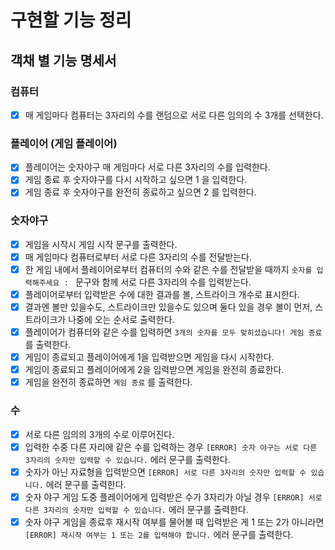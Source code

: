 # 구현할 기능 정리

## 객채 별 기능 명세서

### 컴퓨터

- [x] 매 게임마다 컴퓨터는 3자리의 수를 랜덤으로 서로 다른 임의의 수 3개를 선택한다.

### 플레이어 (게임 플레이어)

- [x] 플레이어는 숫자야구 매 게임마다 서로 다른 3자리의 수를 입력한다.
- [x] 게임 종료 후 숫자야구를 다시 시작하고 싶으면 1 을 입력한다.
- [x] 게임 종료 후 숫자야구를 완전히 종료하고 싶으면 2 를 입력한다.

### 숫자야구

- [x] 게임을 시작시 게임 시작 문구를 출력한다.
- [x] 매 게임마다 컴퓨터로부터 서로 다른 3자리의 수를 전달받는다.
- [x] 한 게임 내에서 플레이어로부터 컴퓨터의 수와 같은 수를 전달받을 때까지 `숫자를 입력해주세요 : ` 문구와 함께 서로 다른 3자리의 수를 입력받는다.
- [x] 플레이어로부터 입력받은 수에 대한 결과를 볼, 스트라이크 개수로 표시한다.
- [x] 결과엔 볼만 있을수도, 스트라이크만 있을수도 있으며 둘다 있을 경우 볼이 먼저, 스트라이크가 나중에 오는 순서로 출력한다.
- [x] 플레이어가 컴퓨터와 같은 수를 입력하면 `3개의 숫자를 모두 맞히셨습니다! 게임 종료` 를 출력한다.
- [x] 게임이 종료되고 플레이어에게 1을 입력받으면 게임을 다시 시작한다.
- [x] 게임이 종료되고 플레이어에게 2을 입력받으면 게임을 완전히 종료한다.
- [x] 게임을 완전히 종료하면 `게임 종료` 를 출력한다.

### 수

- [x] 서로 다른 임의의 3개의 수로 이루어진다.
- [x] 입력한 수중 다른 자리에 같은 수를 입력하는 경우 `[ERROR] 숫자 야구는 서로 다른 3자리의 숫자만 입력할 수 있습니다.` 에러 문구를 출력한다.
- [x] 숫자가 아닌 자료형을 입력받으면 `[ERROR] 서로 다른 3자리의 숫자만 입력할 수 있습니다.` 에러 문구를 출력한다.
- [x] 숫자 야구 게임 도중 플레이어에게 입력받은 수가 3자리가 아닐 경우 `[ERROR] 서로 다른 3자리의 숫자만 입력할 수 있습니다.` 에러 문구를 출력한다.
- [x] 숫자 야구 게임을 종료후 재시작 여부를 물어볼 때 입력받은 게 1 또는 2가 아니라면 `[ERROR] 재시작 여부는 1 또는 2를 입력해야 합니다.` 에러 문구를 출력한다.

